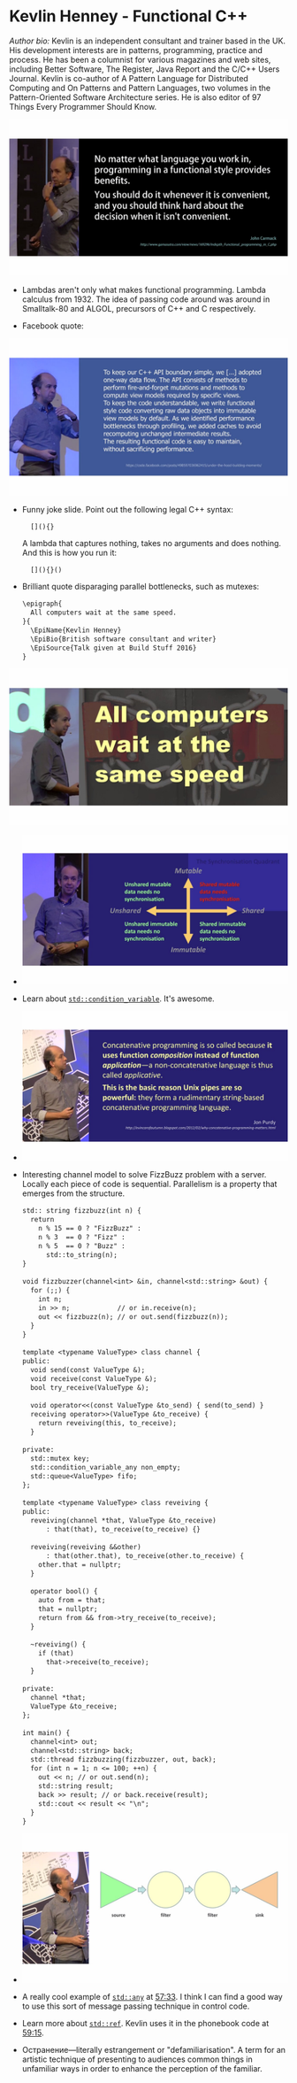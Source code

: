 # Kevlin Henney - Functional C++

_Author bio:_ Kevlin is an independent consultant and trainer based in the UK.
His development interests are in patterns, programming, practice and process. He
has been a columnist for various magazines and web sites, including Better
Software, The Register, Java Report and the C/C++ Users Journal. Kevlin is
co-author of A Pattern Language for Distributed Computing and On Patterns and
Pattern Languages, two volumes in the Pattern-Oriented Software Architecture
series. He is also editor of 97 Things Every Programmer Should Know.

![](Henney-quoting-Carmack-functional.jpg)

* Lambdas aren't only what makes functional programming. Lambda calculus from 1932. The idea of passing code around was around in Smalltalk-80 and ALGOL, precursors of C++ and C respectively.

* Facebook quote:

![](Henney-quoting-Facebook.jpg)


* Funny joke slide. Point out the following legal C++ syntax:
  ```
    [](){}
  ```
  A lambda that captures nothing, takes no arguments and does nothing. And this is how you run it:
  ```
    [](){}()
  ```

* Brilliant quote disparaging parallel bottlenecks, such as mutexes:
  ```
  \epigraph{
    All computers wait at the same speed.
  }{
    \EpiName{Kevlin Henney}
    \EpiBio{British software consultant and writer}
    \EpiSource{Talk given at Build Stuff 2016}
  }
  ```

![All computers wait at the same speed](all-computers-wait-at-the-same-speed.jpg)

* ![](memory-quadrants.jpg)

* Learn about [`std::condition_variable`](http://en.cppreference.com/w/cpp/thread/condition_variable). It's awesome.

* ![](Henney-Purdy-concat-programming.jpg)

* Interesting channel model to solve FizzBuzz problem with a server. Locally each piece of code is sequential. Parallelism is a property that emerges from the structure.

  ```
  std:: string fizzbuzz(int n) {
    return
      n % 15 == 0 ? "FizzBuzz" :
      n % 3  == 0 ? "Fizz" :
      n % 5  == 0 ? "Buzz" :
        std::to_string(n);
  }

  void fizzbuzzer(channel<int> &in, channel<std::string> &out) {
    for (;;) {
      int n;
      in >> n;            // or in.receive(n);
      out << fizzbuzz(n); // or out.send(fizzbuzz(n));
    }
  }

  template <typename ValueType> class channel {
  public:
    void send(const ValueType &);
    void receive(const ValueType &);
    bool try_receive(ValueType &);

    void operator<<(const ValueType &to_send) { send(to_send) }
    receiving operator>>(ValueType &to_receive) {
      return reveiving(this, to_receive);
    }

  private:
    std::mutex key;
    std::condition_variable_any non_empty;
    std::queue<ValueType> fifo;
  };

  template <typename ValueType> class reveiving {
  public:
    reveiving(channel *that, ValueType &to_receive)
        : that(that), to_receive(to_receive) {}

    reveiving(reveiving &&other)
        : that(other.that), to_receive(other.to_receive) {
      other.that = nullptr;
    }

    operator bool() {
      auto from = that;
      that = nullptr;
      return from && from->try_receive(to_receive);
    }

    ~reveiving() {
      if (that)
        that->receive(to_receive);
    }

  private:
    channel *that;
    ValueType &to_receive;
  };

  int main() {
    channel<int> out;
    channel<std::string> back;
    std::thread fizzbuzzing(fizzbuzzer, out, back);
    for (int n = 1; n <= 100; ++n) {
      out << n; // or out.send(n);
      std::string result;
      back >> result; // or back.receive(result);
      std::cout << result << "\n";
    }
  }

  ```

* ![](Henney-source-filter-filter-sink.jpg)

* A really cool example of [`std::any`](http://en.cppreference.com/w/cpp/utility/any) at [57:33](https://youtu.be/CIg6eyJv4dk?t=57m33s). I think I can find a good way to use this sort of message passing technique in control code.

* Learn more about [`std::ref`](http://en.cppreference.com/w/cpp/utility/functional/ref). Kevlin uses it in the phonebook code at [59:15](https://youtu.be/CIg6eyJv4dk?t=59m15s).

* Остранение—literally estrangement or "defamiliarisation". A term for an artistic technique of presenting to audiences common things in unfamiliar ways in order to enhance the perception of the familiar.
